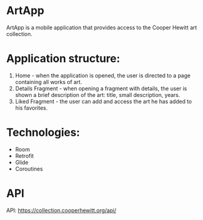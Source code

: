 # ArtApp
ArtApp is a mobile application that provides access to the Cooper Hewitt art collection.

# Application structure:
1. Home - when the application is opened, the user is directed to a page containing all works of art.
2. Details Fragment - when opening a fragment with details, the user is shown a brief description of the art: title, small description, years.
3. Liked Fragment - the user can add and access the art he has added to his favorites.

# Technologies:
- Room
- Retrofit
- Glide
- Coroutines

# API
API: https://collection.cooperhewitt.org/api/

